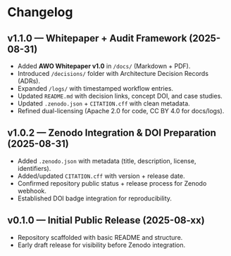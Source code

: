 # Changelog

## v1.1.0 — Whitepaper + Audit Framework (2025-08-31)
- Added **AWO Whitepaper v1.0** in `/docs/` (Markdown + PDF).
- Introduced `/decisions/` folder with Architecture Decision Records (ADRs).
- Expanded `/logs/` with timestamped workflow entries.
- Updated `README.md` with decision links, concept DOI, and case studies.
- Updated `.zenodo.json` + `CITATION.cff` with clean metadata.
- Refined dual-licensing (Apache 2.0 for code, CC BY 4.0 for docs/logs).

## v1.0.2 — Zenodo Integration & DOI Preparation (2025-08-31)
- Added `.zenodo.json` with metadata (title, description, license, identifiers).
- Added/updated `CITATION.cff` with version + release date.
- Confirmed repository public status + release process for Zenodo webhook.
- Established DOI badge integration for reproducibility.

## v0.1.0 — Initial Public Release (2025-08-xx)
- Repository scaffolded with basic README and structure.
- Early draft release for visibility before Zenodo integration.
